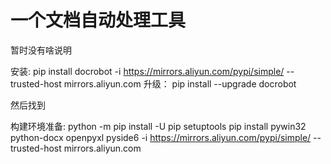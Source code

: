 # 一个文档自动处理工具

暂时没有啥说明

安装:  pip install docrobot  -i https://mirrors.aliyun.com/pypi/simple/ --trusted-host mirrors.aliyun.com
升级： pip install --upgrade docrobot

然后找到

构建环境准备:
python -m pip install -U pip setuptools
pip install pywin32 python-docx openpyxl pyside6 -i https://mirrors.aliyun.com/pypi/simple/ --trusted-host mirrors.aliyun.com

